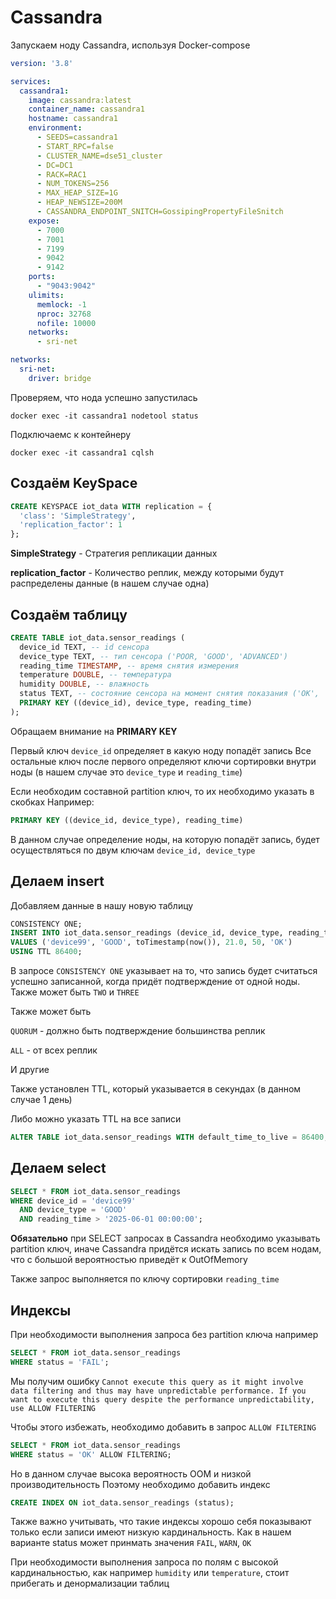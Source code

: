 # Cassandra
Запускаем ноду Cassandra, используя Docker-compose
```yml
version: '3.8'

services:
  cassandra1:
    image: cassandra:latest
    container_name: cassandra1
    hostname: cassandra1
    environment:
      - SEEDS=cassandra1
      - START_RPC=false
      - CLUSTER_NAME=dse51_cluster
      - DC=DC1
      - RACK=RAC1
      - NUM_TOKENS=256
      - MAX_HEAP_SIZE=1G
      - HEAP_NEWSIZE=200M
      - CASSANDRA_ENDPOINT_SNITCH=GossipingPropertyFileSnitch
    expose:
      - 7000
      - 7001
      - 7199
      - 9042
      - 9142
    ports:
      - "9043:9042"
    ulimits:
      memlock: -1
      nproc: 32768
      nofile: 10000
    networks:
      - sri-net

networks:
  sri-net:
    driver: bridge
```

Проверяем, что нода успешно запустилась

``docker exec -it cassandra1 nodetool status``

Подключаемс к контейнеру 

``docker exec -it cassandra1 cqlsh``

## Создаём KeySpace

```sql
CREATE KEYSPACE iot_data WITH replication = {
  'class': 'SimpleStrategy',
  'replication_factor': 1
};
```
**SimpleStrategy** - Стратегия репликации данных

**replication_factor** - Количество реплик, между которыми будут распределены данные (в нашем случае одна)

## Создаём таблицу

```sql
CREATE TABLE iot_data.sensor_readings (
  device_id TEXT, -- id сенсора
  device_type TEXT, -- тип сенсора ('POOR, 'GOOD', 'ADVANCED')
  reading_time TIMESTAMP, -- время снятия измерения
  temperature DOUBLE, -- температура
  humidity DOUBLE, -- влажность
  status TEXT, -- состояние сенсора на момент снятия показания ('OK', 'WARN', 'ERROR')
  PRIMARY KEY ((device_id), device_type, reading_time)
);
```
Обращаем внимание на **PRIMARY KEY** 

Первый ключ ``device_id`` определяет в какую ноду попадёт запись
Все остальные ключ после первого определяют ключи сортировки внутри ноды (в нашем случае это ``device_type`` и ``reading_time``)

Если необходим составной partition ключ, то их необходимо указать в скобках
Например:
```sql
PRIMARY KEY ((device_id, device_type), reading_time)
```
В данном случае определение ноды, на которую попадёт запись, будет осуществляться по двум ключам ``device_id, device_type`` 

## Делаем insert

Добавляем данные в нашу новую таблицу
```sql
CONSISTENCY ONE;
INSERT INTO iot_data.sensor_readings (device_id, device_type, reading_time, temperature, humidity, status)
VALUES ('device99', 'GOOD', toTimestamp(now()), 21.0, 50, 'OK')
USING TTL 86400;
```
В запросе `CONSISTENCY ONE` указывает на то, что запись будет считаться успешно записанной, когда придёт подтверждение от одной ноды. Также может быть `TWO` и `THREE`

Также может быть

`QUORUM` - должно быть подтверждение большинства реплик

`ALL` - от всех реплик

И другие

Также установлен TTL, который указывается в секундах (в данном случае 1 день)

Либо можно указать TTL на все записи
```sql
ALTER TABLE iot_data.sensor_readings WITH default_time_to_live = 86400;
```

## Делаем select

```sql
SELECT * FROM iot_data.sensor_readings
WHERE device_id = 'device99'
  AND device_type = 'GOOD'
  AND reading_time > '2025-06-01 00:00:00';
```

**Обязательно** при SELECT запросах в Cassandra необходимо указывать partition ключ, иначе Cassandra придётся искать запись по всем нодам, что с большой вероятностью приведёт к OutOfMemory

Также запрос выполняется по ключу сортировки `reading_time`

## Индексы

При необходимости выполнения запроса без partition ключа например 
```sql
SELECT * FROM iot_data.sensor_readings
WHERE status = 'FAIL';
```

Мы получим ошибку ``Cannot execute this query as it might involve data filtering and thus may have unpredictable performance. If you want to execute this query despite the performance unpredictability, use ALLOW FILTERING``

Чтобы этого избежать, необходимо добавить в запрос ``ALLOW FILTERING``

```sql
SELECT * FROM iot_data.sensor_readings
WHERE status = 'OK' ALLOW FILTERING;
```

Но в данном случае высока вероятность OOM и низкой производительность
Поэтому необходимо добавить индекс
```sql
CREATE INDEX ON iot_data.sensor_readings (status);
```
Также важно учитывать, что такие индексы хорошо себя показывают только если записи имеют низкую кардинальность.
Как в нашем варианте status может принмать значения `FAIL`, `WARN`, `OK`

При необходимости выполнения запроса по полям с высокой кардинальностью, как например `humidity` или `temperature`, стоит прибегать и денормализации таблиц





